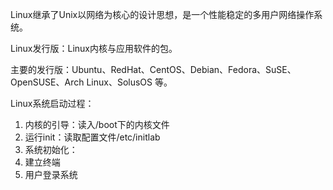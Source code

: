  Linux继承了Unix以网络为核心的设计思想，是一个性能稳定的多用户网络操作系统。

Linux发行版：Linux内核与应用软件的包。

主要的发行版：Ubuntu、RedHat、CentOS、Debian、Fedora、SuSE、OpenSUSE、Arch Linux、SolusOS 等。

Linux系统启动过程：

1. 内核的引导：读入/boot下的内核文件
2. 运行init：读取配置文件/etc/initlab
3. 系统初始化：
4. 建立终端
5. 用户登录系统